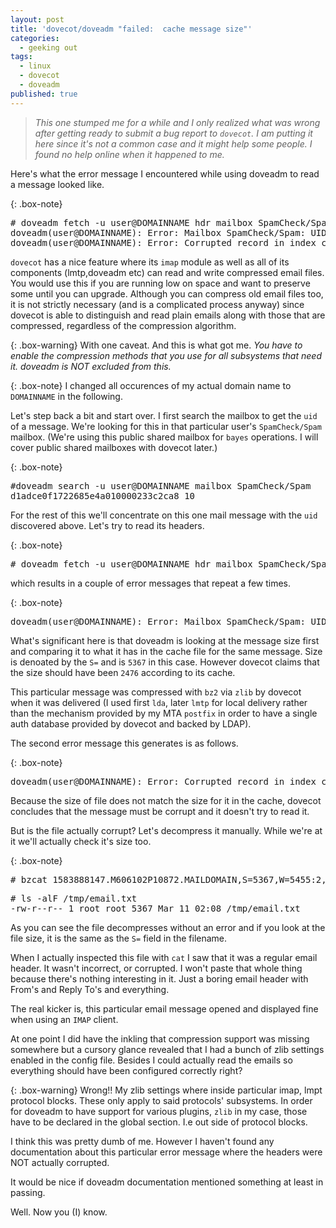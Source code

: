 ```yaml
---
layout: post
title: 'dovecot/doveadm "failed:  cache message size"'
categories:
  - geeking out
tags:
  - linux
  - dovecot
  - doveadm
published: true
---
```


>*This one stumped me for a while and I only realized what was wrong after getting ready to submit a bug report to `dovecot`. I am putting it here since it's not a common case and it might help some people. I found no help online when it happened to me.*

Here's what the error message I encountered while using doveadm to read a message looked like.

{: .box-note}
<pre>
# doveadm fetch -u user@DOMAINNAME hdr mailbox SpamCheck/Spam uid 10
doveadm(user@DOMAINNAME): Error: Mailbox SpamCheck/Spam: UID=10: read(/var/spool/mail/virtual/DOMAINNAME/public/.Spam/cur/1583888147.M606102P10872.MAILDOMAIN,S=5367,W=5455:2,S) failed: Cached message size larger than expected (5367 > 2476, box=SpamCheck/Spam, UID=10) (read reason=mail stream)
doveadm(user@DOMAINNAME): Error: Corrupted record in index cache file /var/spool/mail/virtual/DOMAINNAME/public/.Spam/dovecot.index.cache: UID 10: Broken physical size in mailbox SpamCheck/Spam: [...]
</pre>

`dovecot` has a nice feature where its `imap` module as well as all of its components (lmtp,doveadm etc) can read and write compressed email files. You would use this if you are running low on space and want to preserve some until you can upgrade.
Although you can compress old email files too, it is not strictly necessary (and is a complicated process anyway) since dovecot is able to distinguish and read plain emails along with those that are compressed, regardless of the compression algorithm.

{: .box-warning}
With one caveat. And this is what got me. *You have to enable the compression methods that you use for all subsystems that need it. doveadm is NOT excluded from this.*

{: .box-note}
I changed all occurences of my actual domain name to `DOMAINNAME` in the following.

Let's step back a bit and start over. I first search the mailbox to get the `uid` of a message. We're looking for this in that particular user's `SpamCheck/Spam` mailbox. (We're using this public shared mailbox for `bayes` operations. I will cover public shared mailboxes with dovecot later.)

{: .box-note}
<pre>
#doveadm search -u user@DOMAINNAME mailbox SpamCheck/Spam
d1adce0f1722685e4a010000233c2ca8 10
</pre>

For the rest of this we'll concentrate on this one mail message with the `uid` discovered above.
Let's try to read its headers.

{: .box-note}
<pre>
# doveadm fetch -u user@DOMAINNAME hdr mailbox SpamCheck/Spam uid 10
</pre>

which results in a couple of error messages that repeat a few times.

{: .box-note}
<pre>
doveadm(user@DOMAINNAME): Error: Mailbox SpamCheck/Spam: UID=10: read(/var/spool/mail/virtual/DOMAINNAME/public/.Spam/cur/1583888147.M606102P10872.MAILDOMAIN,S=5367,W=5455:2,S) failed: Cached message size larger than expected (5367 > 2476, box=SpamCheck/Spam, UID=10) (read reason=mail stream)
</pre>

What's significant here is that doveadm is looking at the message size first and comparing it to what it has in the cache file for the same message. Size is denoated by the `S=` and is `5367` in this case. However dovecot claims that the size should have been `2476` according to its cache.

This particular message was compressed with `bz2` via `zlib` by dovecot when it was delivered (I used first `lda`, later `lmtp` for local delivery rather than the mechanism provided by my MTA `postfix` in order to have a single auth database provided by dovecot and backed by LDAP).

The second error message this generates is as follows.

{: .box-note}
<pre>
doveadm(user@DOMAINNAME): Error: Corrupted record in index cache file /var/spool/mail/virtual/DOMAINNAME/public/.Spam/dovecot.index.cache: UID 10: Broken physical size in mailbox SpamCheck/Spam:
</pre>

Because the size of file does not match the size for it in the cache, dovecot concludes that the message must be corrupt and it doesn't try to read it.

But is the file actually corrupt? Let's decompress it manually. While we're at it we'll actually check it's size too.

{: .box-note}
<pre>
# bzcat 1583888147.M606102P10872.MAILDOMAIN,S=5367,W=5455:2,S > /tmp/email.txt
</pre>

<pre>
# ls -alF /tmp/email.txt
-rw-r--r-- 1 root root 5367 Mar 11 02:08 /tmp/email.txt
</pre>

As you can see the file decompresses without an error and if you look at the file size, it is the same as the `S=` field in the filename.

When I actually inspected this file with `cat` I saw that it was a regular email header. It wasn't incorrect, or corrupted. I won't paste that whole thing because there's nothing interesting in it. Just a boring email header with From's and Reply To's and everything.

The real kicker is, this particular email message opened and displayed fine when using an `IMAP` client.

At one point I did have the inkling that compression support was missing somewhere but a cursory glance revealed that I had a bunch of zlib settings enabled in the config file. Besides I could actually read the emails so everything should have been configured correctly right?

{: .box-warning}
Wrong!! My zlib settings where inside particular imap, lmpt protocol blocks. These only apply to said protocols' subsystems. In order for doveadm to have support for various plugins, `zlib` in my case, those have to be declared in the global section. I.e out side of protocol blocks.

I think this was pretty dumb of me. However I haven't found any documentation about this particular error message where the headers were NOT actually corrupted.

It would be nice if doveadm documentation mentioned something at least in passing.

Well. Now you (I) know.
